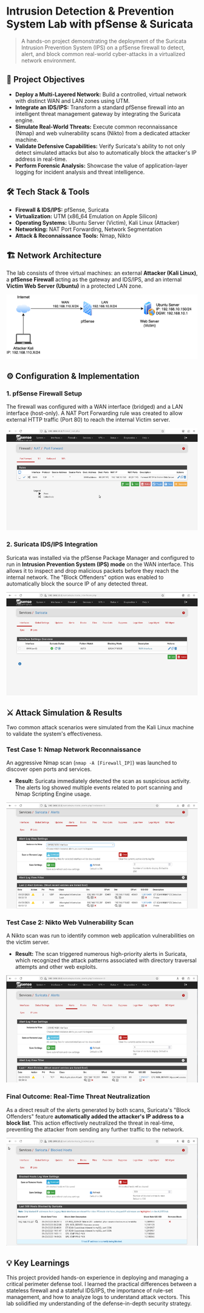 # Intrusion Detection & Prevention System Lab with pfSense & Suricata

> A hands-on project demonstrating the deployment of the Suricata Intrusion Prevention System (IPS) on a pfSense firewall to detect, alert, and block common real-world cyber-attacks in a virtualized network environment.

## 🎯 Project Objectives
- **Deploy a Multi-Layered Network:** Build a controlled, virtual network with distinct WAN and LAN zones using UTM.
- **Integrate an IDS/IPS:** Transform a standard pfSense firewall into an intelligent threat management gateway by integrating the Suricata engine.
- **Simulate Real-World Threats:** Execute common reconnaissance (Nmap) and web vulnerability scans (Nikto) from a dedicated attacker machine.
- **Validate Defensive Capabilities:** Verify Suricata's ability to not only detect simulated attacks but also to automatically block the attacker's IP address in real-time.
- **Perform Forensic Analysis:** Showcase the value of application-layer logging for incident analysis and threat intelligence.

## 🛠️ Tech Stack & Tools
- **Firewall & IDS/IPS:** pfSense, Suricata
- **Virtualization:** UTM (x86_64 Emulation on Apple Silicon)
- **Operating Systems:** Ubuntu Server (Victim), Kali Linux (Attacker)
- **Networking:** NAT Port Forwarding, Network Segmentation
- **Attack & Reconnaissance Tools:** Nmap, Nikto

## 🏗️ Network Architecture
The lab consists of three virtual machines: an external **Attacker (Kali Linux)**, a **pfSense Firewall** acting as the gateway and IDS/IPS, and an internal **Victim Web Server (Ubuntu)** in a protected LAN zone.

![Network Topology](images/network-topology.png)

## ⚙️ Configuration & Implementation

### 1. pfSense Firewall Setup
The firewall was configured with a WAN interface (bridged) and a LAN interface (host-only). A NAT Port Forwarding rule was created to allow external HTTP traffic (Port 80) to reach the internal Victim server.

![NAT Port Forwarding Rule](images/nat-port-forwarding-rule.png)

### 2. Suricata IDS/IPS Integration
Suricata was installed via the pfSense Package Manager and configured to run in **Intrusion Prevention System (IPS) mode** on the WAN interface. This allows it to inspect and drop malicious packets before they reach the internal network. The "Block Offenders" option was enabled to automatically block the source IP of any detected threat.

![Suricata in IPS Mode](images/suricata-ips-mode.png)

## ⚔️ Attack Simulation & Results
Two common attack scenarios were simulated from the Kali Linux machine to validate the system's effectiveness.

### Test Case 1: Nmap Network Reconnaissance
An aggressive Nmap scan (`nmap -A [Firewall_IP]`) was launched to discover open ports and services.
- **Result:** Suricata immediately detected the scan as suspicious activity. The alerts log showed multiple events related to port scanning and Nmap Scripting Engine usage.

![Suricata Nmap Alerts](images/suricata-nmap-alerts.png)

### Test Case 2: Nikto Web Vulnerability Scan
A Nikto scan was run to identify common web application vulnerabilities on the victim server.
- **Result:** The scan triggered numerous high-priority alerts in Suricata, which recognized the attack patterns associated with directory traversal attempts and other web exploits.

![Suricata Nikto Alerts](images/suricata-nikto-alerts.png)

### Final Outcome: Real-Time Threat Neutralization
As a direct result of the alerts generated by both scans, Suricata's "Block Offenders" feature **automatically added the attacker's IP address to a block list**. This action effectively neutralized the threat in real-time, preventing the attacker from sending any further traffic to the network.

![Attacker IP Blocked by Suricata](images/suricata-blocked-ip.png)

## 💡 Key Learnings
This project provided hands-on experience in deploying and managing a critical perimeter defense tool. I learned the practical differences between a stateless firewall and a stateful IDS/IPS, the importance of rule-set management, and how to analyze logs to understand attack vectors. This lab solidified my understanding of the defense-in-depth security strategy.
